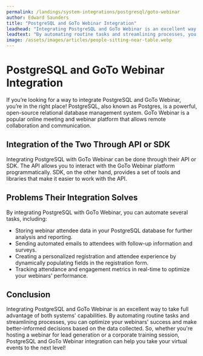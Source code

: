 ```yaml
---
permalink: /landings/system-integrations/postgresql/goto-webinar
author: Edward Saunders
title: "PostgreSQL and GoTo Webinar Integration"
leadhead: "Integrating PostgreSQL and GoTo Webinar is an excellent way to take full advantage of both systems' capabilities"
leadtext: "By automating routine tasks and streamlining processes, you can optimize your webinars' success and make better-informed decisions based on the data collected. So, whether you're hosting a webinar for lead generation or a corporate training session, PostgreSQL and GoTo Webinar integration can help you take your virtual events to the next level!"
image: /assets/images/articles/people-sitting-near-table.webp
---
```

<div class="arttext">  <h1>PostgreSQL and GoTo Webinar Integration</h1>
  <p>If you’re looking for a way to integrate PostgreSQL and GoTo Webinar, you’re in the right place! PostgreSQL, also known as Postgres, is a powerful, open-source relational database management system. GoTo Webinar is a popular online meeting and webinar platform that allows remote collaboration and communication.</p>

  <h2>Integration of the Two Through API or SDK</h2>
  <p>Integrating PostgreSQL with GoTo Webinar can be done through their API or SDK. The API allows you to interact with the GoTo Webinar platform programmatically. SDK, on the other hand, provides a set of tools and libraries that make it easier to work with the API.</p>

  <h2>Problems Their Integration Solves</h2>
  <p>By integrating PostgreSQL with GoTo Webinar, you can automate several tasks, including:</p>
  <ul>
    <li>Storing webinar attendee data in your PostgreSQL database for further analysis and reporting.</li>
    <li>Sending automated emails to attendees with follow-up information and surveys.</li>
    <li>Creating a personalized registration and attendee experience by dynamically populating fields in the registration form.</li>
    <li>Tracking attendance and engagement metrics in real-time to optimize your webinars' performance.</li>
  </ul>

  <h2>Conclusion</h2>
  <p>Integrating PostgreSQL and GoTo Webinar is an excellent way to take full advantage of both systems' capabilities. By automating routine tasks and streamlining processes, you can optimize your webinars' success and make better-informed decisions based on the data collected. So, whether you're hosting a webinar for lead generation or a corporate training session, PostgreSQL and GoTo Webinar integration can help you take your virtual events to the next level!</p>
</div>